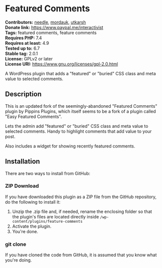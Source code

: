# Featured Comments

**Contributors:** [needle](https://profiles.wordpress.org/needle/), [mordauk](https://profiles.wordpress.org/mordauk/), [utkarsh](https://profiles.wordpress.org/utkarsh/)<br/>
**Donate link:** https://www.paypal.me/interactivist<br/>
**Tags:** featured comments, feature comments<br/>
**Requires PHP:** 7.4<br/>
**Requires at least:** 4.9<br/>
**Tested up to:** 6.7<br/>
**Stable tag:** 2.0.1<br/>
**License:** GPLv2 or later<br/>
**License URI:** https://www.gnu.org/licenses/gpl-2.0.html

A WordPress plugin that adds a "featured" or "buried" CSS class and meta value to selected comments.

## Description

This is an updated fork of the seemingly-abandoned "Featured Comments" plugin by Pippins Plugins, which itself seems to be a fork of a plugin called "Easy Featured Comments".

Lets the admin add "featured" or "buried" CSS class and meta value to selected comments. Handy to highlight comments that add value to your post.

Also includes a widget for showing recently featured comments.

## Installation

There are two ways to install from GitHub:

### ZIP Download

If you have downloaded this plugin as a ZIP file from the GitHub repository, do the following to install it:

1. Unzip the .zip file and, if needed, rename the enclosing folder so that the plugin's files are located directly inside `/wp-content/plugins/feature-comments`
2. Activate the plugin.
3. You're done.

### git clone

If you have cloned the code from GitHub, it is assumed that you know what you're doing.
